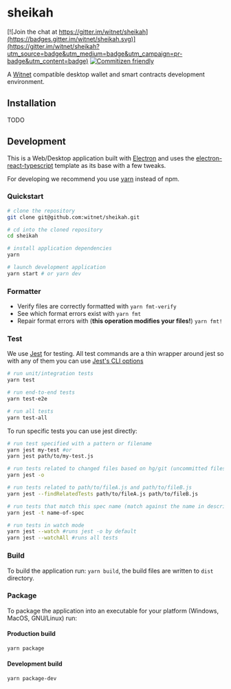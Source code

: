 # sheikah

[![Join the chat at https://gitter.im/witnet/sheikah](https://badges.gitter.im/witnet/sheikah.svg)](https://gitter.im/witnet/sheikah?utm_source=badge&utm_medium=badge&utm_campaign=pr-badge&utm_content=badge)
[![Commitizen friendly](https://img.shields.io/badge/commitizen-friendly-brightgreen.svg)](http://commitizen.github.io/cz-cli/)

A [Witnet](https://witnet.io/) compatible desktop wallet and smart contracts development environment.

## Installation

TODO

## Development

This is a Web/Desktop application built with [Electron](https://electronjs.org/) and uses the [electron-react-typescript](https://github.com/iRath96/electron-react-typescript-boilerplate) template as its base with a few tweaks.

For developing we recommend you use [yarn](https://yarnpkg.com/en/) instead of npm.

### Quickstart

``` bash
# clone the repository
git clone git@github.com:witnet/sheikah.git

# cd into the cloned repository
cd sheikah

# install application dependencies
yarn

# launch development application
yarn start # or yarn dev
```

### Formatter

* Verify files are correctly formatted with `yarn fmt-verify`
* See which format errors exist with `yarn fmt`
* Repair format errors with (**this operation modifies your files!**) `yarn fmt!`

### Test

We use [Jest](https://facebook.github.io/jest/) for testing. All test commands are a thin wrapper around jest so with any of them you can use [Jest's CLI options](https://facebook.github.io/jest/docs/en/cli.html)

``` bash
# run unit/integration tests
yarn test

# run end-to-end tests
yarn test-e2e

# run all tests
yarn test-all
```

To run specific tests you can use jest directly:

``` bash
# run test specified with a pattern or filename
yarn jest my-test #or
yarn jest path/to/my-test.js

# run tests related to changed files based on hg/git (uncommitted files)
yarn jest -o

# run tests related to path/to/fileA.js and path/to/fileB.js
yarn jest --findRelatedTests path/to/fileA.js path/to/fileB.js

# run tests that match this spec name (match against the name in describe or test, basically).
yarn jest -t name-of-spec

# run tests in watch mode
yarn jest --watch #runs jest -o by default
yarn jest --watchAll #runs all tests
```

### Build

To build the application run: `yarn build`, the build files are written to `dist` directory.

### Package

To package the application into an executable for your platform (Windows, MacOS, GNU/Linux) run:

#### Production build

``` bash
yarn package
```

#### Development build

``` bash
yarn package-dev
```
